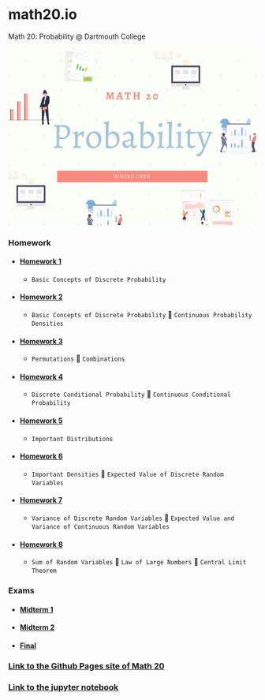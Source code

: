 # math20.io
Math 20: Probability @ Dartmouth College


<p align = "center" >
<img src="./images/Math 20.png" alt="" width="600">
</p>

### Homework

* #### [Homework 1](https://github.com/fudab/math20.io/tree/master/homework/M20_HW1)
  * `Basic Concepts of Discrete Probability`
  
* #### [Homework 2](https://github.com/fudab/math20.io/tree/master/homework/M20_HW2)
  * `Basic Concepts of Discrete Probability` :icecream: `Continuous Probability Densities`
  
* #### [Homework 3](https://github.com/fudab/math20.io/tree/master/homework/M20_HW3)
  * `Permutations` :icecream: `Combinations`
  
* #### [Homework 4](https://github.com/fudab/math20.io/tree/master/homework/M20_HW4)
  * `Discrete Conditional Probability` :icecream: `Continuous Conditional Probability`
  
* #### [Homework 5](https://github.com/fudab/math20.io/tree/master/homework/M20_HW5)
  * `Important Distributions`

* #### [Homework 6](https://github.com/fudab/math20.io/tree/master/homework/M20_HW6)
  * `Important Densities` :icecream: `Expected Value of Discrete Random Variables`
  
* #### [Homework 7](https://github.com/fudab/math20.io/tree/master/homework/M20_HW7)
  * `Variance of Discrete Random Variables` :icecream: `Expected Value and Variance of Continuous Random Variables`
  
* #### [Homework 8](https://github.com/fudab/math20.io/tree/master/homework/M20_HW8)
  * `Sum of Random Variables` :icecream: `Law of Large Numbers` :icecream: `Central Limit Theorem`
  
### Exams

* #### [Midterm 1](https://github.com/fudab/math20.io/tree/master/exams/Midterm1)
* #### [Midterm 2](https://github.com/fudab/math20.io/tree/master/exams/Midterm2)
* #### [Final](https://github.com/fudab/math20.io/tree/master/exams/Final)


### [Link to the Github Pages site of Math 20](https://fudab.github.io/math20) 

### [Link to the jupyter notebook](https://github.com/fudab/math20.io/tree/master/scripts)
